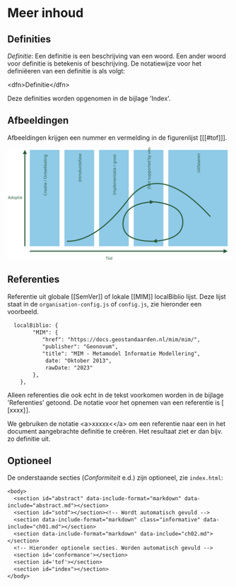 # Meer inhoud

## Definities
<dfn>Definitie</dfn>: Een definitie is een beschrijving van een woord. Een ander woord voor definitie is betekenis of beschrijving.
De notatiewijze voor het definiëeren van een definitie is als volgt:

&lt;dfn>Definitie&lt;/dfn>

Deze definities worden opgenomen in de bijlage 'Index'.

## Afbeeldingen

Afbeeldingen krijgen een nummer en vermelding in de figurenlijst [[[#tof]]].

![Tekstueel alternatief voor toegankelijkheid](media/Bomos_levenscyclus.svg "Onderschrift")

## Referenties

Referentie uit globale [[SemVer]] of lokale [[MIM]] localBiblio lijst. Deze lijst staat in de  `organisation-config.js` of `config.js`, zie hieronder een voorbeeld. 

```
  localBiblio: {
        "MIM": {
           "href": "https://docs.geostandaarden.nl/mim/mim/",
           "publisher": "Geonovum",
           "title": "MIM - Metamodel Informatie Modellering",
            date: "Oktober 2013",
            rawDate: "2023"
        },
    },
```

Alleen referenties die ook echt in de tekst voorkomen worden in de bijlage 'Referenties' getoond. De notatie voor het opnemen van een referentie is &lsqb;&hairsp;&lsqb;xxxx&rsqb;&hairsp;&rsqb;.

We gebruiken de notatie &lt;a>xxxxx<&lt;/a> om een referentie naar een in het document aangebrachte definitie te creëren.
Het resultaat ziet er dan bijv. zo <a>definitie</a> uit.

## Optioneel

De onderstaande secties (_Conformiteit_ e.d.) zijn optioneel, zie `index.html`:

```
<body>
  <section id="abstract" data-include-format="markdown" data-include="abstract.md"></section>
  <section id="sotd"></section><!-- Wordt automatisch gevuld -->
  <section data-include-format="markdown" class="informative" data-include="ch01.md"></section>
  <section data-include-format="markdown" data-include="ch02.md"></section>
  <!-- Hieronder optionele secties. Worden automatisch gevuld -->
  <section id='conformance'></section>
  <section id='tof'></section>
  <section id="index"></section>
</body>
```
